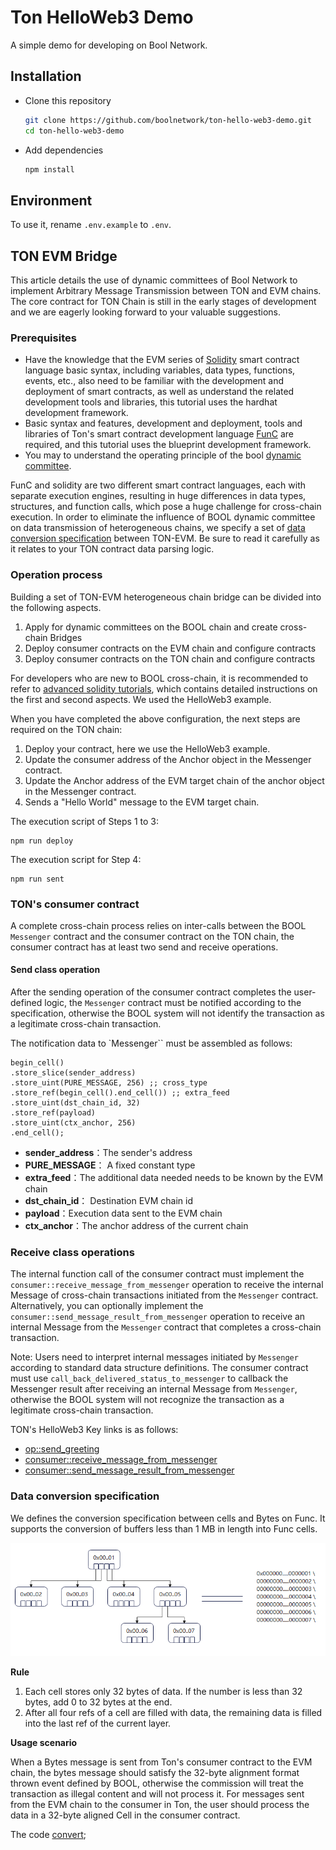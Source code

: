 # Ton HelloWeb3 Demo

A simple demo for developing on Bool Network.

## Installation

-   Clone this repository
    ```sh
    git clone https://github.com/boolnetwork/ton-hello-web3-demo.git
    cd ton-hello-web3-demo
    ```
-   Add dependencies
    ```sh
    npm install
    ```

## Environment

To use it, rename `.env.example` to `.env`.

## TON EVM Bridge

This article details the use of dynamic committees of Bool Network to implement Arbitrary Message Transmission between TON and EVM chains. The core contract for TON Chain is still in the early stages of development and we are eagerly looking forward to your valuable suggestions.

### Prerequisites

-   Have the knowledge that the EVM series of [Solidity](https://docs.soliditylang.org/en/v0.8.23/) smart contract language basic syntax, including variables, data types, functions, events, etc., also need to be familiar with the development and deployment of smart contracts, as well as understand the related development tools and libraries, this tutorial uses the hardhat development framework.
-   Basic syntax and features, development and deployment, tools and libraries of Ton's smart contract development language [FunC](https://docs.ton.org/develop/func/overview) are required, and this tutorial uses the blueprint development framework.
-   You may to understand the operating principle of the bool [dynamic committee](https://boolnetwork.gitbook.io/docs/concepts/dynamic-hidden-committee-dhc).

FunC and solidity are two different smart contract languages, each with separate execution engines, resulting in huge differences in data types, structures, and function calls, which pose a huge challenge for cross-chain execution. In order to eliminate the influence of BOOL dynamic committee on data transmission of heterogeneous chains, we specify a set of [data conversion specification](#to_dcs) between TON-EVM. Be sure to read it carefully as it relates to your TON contract data parsing logic.

### Operation process

Building a set of TON-EVM heterogeneous chain bridge can be divided into the following aspects.

1. Apply for dynamic committees on the BOOL chain and create cross-chain Bridges
2. Deploy consumer contracts on the EVM chain and configure contracts
3. Deploy consumer contracts on the TON chain and configure contracts

For developers who are new to BOOL cross-chain, it is recommended to refer to [advanced solidity tutorials](https://github.com/boolnetwork/advanced-solidity-tutorials), which contains detailed instructions on the first and second aspects. We used the HelloWeb3 example.

When you have completed the above configuration, the next steps are required on the TON chain:

1. Deploy your contract, here we use the HelloWeb3 example.
2. Update the consumer address of the Anchor object in the Messenger contract.
3. Update the Anchor address of the EVM target chain of the anchor object in the Messenger contract.
4. Sends a "Hello World" message to the EVM target chain.

The execution script of Steps 1 to 3:

```shell
npm run deploy
```

The execution script for Step 4:

```shell
npm run sent
```

### TON's consumer contract

A complete cross-chain process relies on inter-calls between the BOOL `Messenger` contract and the consumer contract on the TON chain, the consumer contract has at least two send and receive operations.

#### **Send class operation**

After the sending operation of the consumer contract completes the user-defined logic, the `Messenger` contract must be notified according to the specification, otherwise the BOOL system will not identify the transaction as a legitimate cross-chain transaction.

The notification data to `Messenger`` must be assembled as follows:

```text
begin_cell()
.store_slice(sender_address)
.store_uint(PURE_MESSAGE, 256) ;; cross_type
.store_ref(begin_cell().end_cell()) ;; extra_feed
.store_uint(dst_chain_id, 32)
.store_ref(payload)
.store_uint(ctx_anchor, 256)
.end_cell();
```

-   **sender_address**：The sender's address
-   **PURE_MESSAGE**： A fixed constant type
-   **extra_feed**：The additional data needed needs to be known by the EVM chain
-   **dst_chain_id**： Destination EVM chain id
-   **payload**：Execution data sent to the EVM chain
-   **ctx_anchor**：The anchor address of the current chain

### **Receive class operations**

The internal function call of the consumer contract must implement the `consumer::receive_message_from_messenger` operation to receive the internal Message of cross-chain transactions initiated from the `Messenger` contract. Alternatively, you can optionally implement the `consumer::send_message_result_from_messenger` operation to receive an internal Message from the `Messenger` contract that completes a cross-chain transaction.

Note: Users need to interpret internal messages initiated by `Messenger` according to standard data structure definitions. The consumer contract must use `call_back_delivered_status_to_messenger` to callback the Messenger result after receiving an internal Message from `Messenger`, otherwise the BOOL system will not recognize the transaction as a legitimate cross-chain transaction.

TON's HelloWeb3 Key links is as follows:

-   [op::send_greeting](https://github.com/boolnetwork/ton-hello-web3-demo/blob/master/contracts/hello_web3.fc#L151)
-   [consumer::receive_message_from_messenger](https://github.com/boolnetwork/ton-hello-web3-demo/blob/master/contracts/hello_web3.fc#L176)
-   [consumer::send_message_result_from_messenger](https://github.com/boolnetwork/ton-hello-web3-demo/blob/master/contracts/hello_web3.fc#L216C15-L216C59)

<span id="to_dcs"></span>

### Data conversion specification

We defines the conversion specification between cells and Bytes on Func. It supports the conversion of buffers less than 1 MB in length into Func cells.

![cell_bytes](./images/cell_bytes.jpg)

**Rule**

1. Each cell stores only 32 bytes of data. If the number is less than 32 bytes, add 0 to 32 bytes at the end.
2. After all four refs of a cell are filled with data, the remaining data is filled into the last ref of the current layer.

**Usage scenario**

When a Bytes message is sent from Ton's consumer contract to the EVM chain, the bytes message should satisfy the 32-byte alignment format thrown event defined by BOOL, otherwise the commission will treat the transaction as illegal content and will not process it. For messages sent from the EVM chain to the consumer in Ton, the user should process the data in a 32-byte aligned Cell in the consumer contract.

The code [convert](https://github.com/boolnetwork/ton-hello-web3-demo/blob/master/convert.ts);
